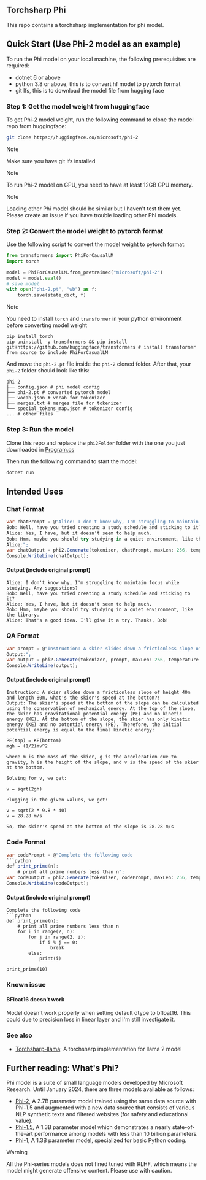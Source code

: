 ## Torchsharp Phi

This repo contains a torchsharp implementation for phi model.

## Quick Start (Use Phi-2 model as an example)
To run the Phi model on your local machine, the following prerequisites are required:
- dotnet 6 or above
- python 3.8 or above, this is to convert hf model to pytorch format
- git lfs, this is to download the model file from hugging face

### Step 1: Get the model weight from huggingface
To get Phi-2 model weight, run the following command to clone the model repo from huggingface:
```bash
git clone https://huggingface.co/microsoft/phi-2
```
> [!Note]
> Make sure you have git lfs installed

> [!Note]
> To run Phi-2 model on GPU, you need to have at least 12GB GPU memory.

> [!Note]
> Loading other Phi model should be similar but I haven't test them yet. Please create an issue if you have trouble loading other Phi models.

### Step 2: Convert the model weight to pytorch format
Use the following script to convert the model weight to pytorch format:
```python
from transformers import PhiForCausalLM
import torch

model = PhiForCausalLM.from_pretrained("microsoft/phi-2")
model = model.eval()
# save model
with open("phi-2.pt", "wb") as f:
    torch.save(state_dict, f)
```
> [!Note]
> You need to install `torch` and `transformer` in your python environment before converting model weight
> ```
> pip install torch
> pip uninstall -y transformers && pip install git+https://github.com/huggingface/transformers # install transformer from source to include PhiForCasualLM
> ```


And move the `phi-2.pt` file inside the `phi-2` cloned folder.
After that, your `phi-2` folder should look like this:

```
phi-2
├── config.json # phi model config
├── phi-2.pt # converted pytorch model
├── vocab.json # vocab for tokenizer
├── merges.txt # merges file for tokenizer
└── special_tokens_map.json # tokenizer config
... # other files
```

### Step 3: Run the model
Clone this repo and replace the `phi2Folder` folder with the one you just downloaded in [Program.cs](./Program.cs#L13)

Then run the following command to start the model:
```bash
dotnet run
```

## Intended Uses

### Chat Format
```csharp
var chatPrompt = @"Alice: I don't know why, I'm struggling to maintain focus while studying. Any suggestions?
Bob: Well, have you tried creating a study schedule and sticking to it?
Alice: Yes, I have, but it doesn't seem to help much.
Bob: Hmm, maybe you should try studying in a quiet environment, like the library.
Alice:";
var chatOutput = phi2.Generate(tokenizer, chatPrompt, maxLen: 256, temperature: 0.3f, stopSequences: [ "Bob:"]);
Console.WriteLine(chatOutput);
```
#### Output (include original prompt)
```
Alice: I don't know why, I'm struggling to maintain focus while studying. Any suggestions?
Bob: Well, have you tried creating a study schedule and sticking to it?
Alice: Yes, I have, but it doesn't seem to help much.
Bob: Hmm, maybe you should try studying in a quiet environment, like the library.
Alice: That's a good idea. I'll give it a try. Thanks, Bob!
```

### QA Format
```csharp
var prompt = @"Instruction: A skier slides down a frictionless slope of height 40m and length 80m, what's the skier's speed at the bottom?
Output:";
var output = phi2.Generate(tokenizer, prompt, maxLen: 256, temperature: 0.1f);
Console.WriteLine(output);
```

#### Output (include original prompt)
```
Instruction: A skier slides down a frictionless slope of height 40m and length 80m, what's the skier's speed at the bottom?!
Output: The skier's speed at the bottom of the slope can be calculated using the conservation of mechanical energy. At the top of the slope, the skier has gravitational potential energy (PE) and no kinetic energy (KE). At the bottom of the slope, the skier has only kinetic energy (KE) and no potential energy (PE). Therefore, the initial potential energy is equal to the final kinetic energy:

PE(top) = KE(bottom)
mgh = (1/2)mv^2

where m is the mass of the skier, g is the acceleration due to gravity, h is the height of the slope, and v is the speed of the skier at the bottom.

Solving for v, we get:

v = sqrt(2gh)

Plugging in the given values, we get:

v = sqrt(2 * 9.8 * 40)
v = 28.28 m/s

So, the skier's speed at the bottom of the slope is 28.28 m/s
```

### Code Format
```csharp
var codePrompt = @"Complete the following code
```python
def print_prime(n):
    # print all prime numbers less than n";
var codeOutput = phi2.Generate(tokenizer, codePrompt, maxLen: 256, temperature: 0f, stopSequences: [ "```"]);
Console.WriteLine(codeOutput);
```

#### Output (include original prompt)
```
Complete the following code
```python
def print_prime(n):
    # print all prime numbers less than n
    for i in range(2, n):
        for j in range(2, i):
            if i % j == 0:
                break
        else:
            print(i)

print_prime(10)
```

### Known issue
#### BFloat16 doesn't work
Model doesn't work properly when setting default dtype to bfloat16. This could due to precision loss in linear layer and I'm still investigate it.

### See also
- [Torchsharp-llama](https://github.com/LittleLittleCloud/Torchsharp-llama): A torchsharp implementation for llama 2 model

## Further reading: What's Phi?
Phi model is a suite of small language models developed by Microsoft Research. Until January 2024, there are three models available as follows:
- [Phi-2](https://huggingface.co/microsoft/phi-2), A 2.7B parameter model trained using the same data source with Phi-1.5 and augmented with a new data source that consists of various NLP synthetic texts and filtered websites (for safety and educational value).
- [Phi-1.5](https://huggingface.co/microsoft/phi-1_5), A 1.3B parameter model which demonstrates a nearly state-of-the-art performance among models with less than 10 billion parameters.
- [Phi-1](https://huggingface.co/microsoft/phi-1), A 1.3B parameter model, specialized for basic Python coding.

> [!Warning]
> All the Phi-series models does not fined tuned with RLHF, which means the model might generate offensive content. Please use with caution.
